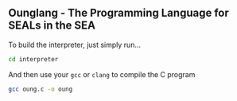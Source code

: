 ## Ounglang - The Programming Language for SEALs in the SEA

To build the interpreter, just simply run...
```sh
cd interpreter
```
And then use your ```gcc``` or ```clang``` to compile the C program
```sh
gcc oung.c -o oung
```

